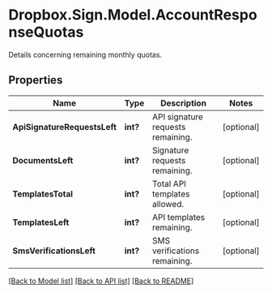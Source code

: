 # Dropbox.Sign.Model.AccountResponseQuotas
Details concerning remaining monthly quotas.

## Properties

Name | Type | Description | Notes
------------ | ------------- | ------------- | -------------
**ApiSignatureRequestsLeft** | **int?** |  API signature requests remaining.  | [optional] 
**DocumentsLeft** | **int?** |  Signature requests remaining.  | [optional] 
**TemplatesTotal** | **int?** |  Total API templates allowed.  | [optional] 
**TemplatesLeft** | **int?** |  API templates remaining.  | [optional] 
**SmsVerificationsLeft** | **int?** |  SMS verifications  remaining.  | [optional] 

[[Back to Model list]](../README.md#documentation-for-models) [[Back to API list]](../README.md#documentation-for-api-endpoints) [[Back to README]](../README.md)

